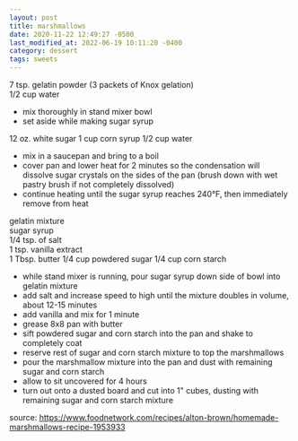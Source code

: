 ```yaml
---
layout: post
title: marshmallows
date: 2020-11-22 12:49:27 -0500
last_modified_at: 2022-06-19 10:11:20 -0400
category: dessert
tags: sweets
---
```


7 tsp. gelatin powder (3 packets of Knox gelation)  
1/2 cup water  
* mix thoroughly in stand mixer bowl
* set aside while making sugar syrup

12 oz. white sugar
1 cup corn syrup
1/2 cup water
* mix in a saucepan and bring to a boil
* cover pan and lower heat for 2 minutes so the condensation will dissolve sugar crystals on the sides of the pan (brush down with wet pastry brush if not completely dissolved)
* continue heating until the sugar syrup reaches 240°F, then immediately remove from heat

gelatin mixture  
sugar syrup    
1/4 tsp. of salt  
1 tsp. vanilla extract  
1 Tbsp. butter
1/4 cup powdered sugar
1/4 cup corn starch
* while stand mixer is running, pour sugar syrup down side of bowl into gelatin mixture
* add salt and increase speed to high until the mixture doubles in volume, about 12-15 minutes
* add vanilla and mix for 1 minute
* grease 8x8 pan with butter
* sift powdered sugar and corn starch into the pan and shake to completely coat
* reserve rest of sugar and corn starch mixture to top the marshmallows
* pour the marshmallow mixture into the pan and dust with remaining sugar and corn starch
* allow to sit uncovered for 4 hours
* turn out onto a dusted board and cut into 1" cubes, dusting with remaining sugar and corn starch mixture

source: <https://www.foodnetwork.com/recipes/alton-brown/homemade-marshmallows-recipe-1953933>
